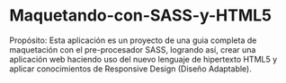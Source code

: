 Maquetando-con-SASS-y-HTML5
===========================

Propósito: Esta aplicación es un proyecto de una guia completa de maquetación con el pre-procesador SASS, logrando así, crear una aplicación web haciendo uso del nuevo lenguaje de hipertexto HTML5 y aplicar conocimientos de Responsive Design (Diseño Adaptable).
